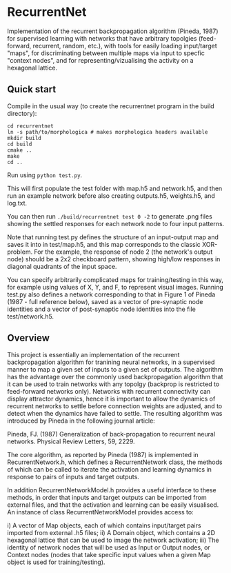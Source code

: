 # RecurrentNet

Implementation of the recurrent backpropagation algorithm (Pineda, 1987) for supervised learning with networks that have arbitrary topolgies (feed-forward, recurrent, random, etc.), with tools for easily loading input/target "maps", for discriminating between multiple maps via input to specfic "context nodes", and for representing/vizualising the activity on a hexagonal lattice.

## Quick start

Compile in the usual way (to create the recurrentnet program in the build directory):

```
cd recurrentnet
ln -s path/to/morphologica # makes morphologica headers available
mkdir build
cd build
cmake ..
make
cd ..
```

Run using `python test.py`.

This will first populate the test folder with map.h5  and network.h5, and then run an example network before also creating outputs.h5, weights.h5, and log.txt.

You can then run `./build/recurrentnet test 0 -2` to generate .png files showing the settled responses for each network node to four input patterns.

Note that running test.py defines the structure of an input-output map and saves it into in test/map.h5, and this map corresponds to the classic XOR-problem. For the example, the response of node 2 (the network's output node) should be a 2x2 checkboard pattern, showing high/low responses in diagonal quadrants of the input space.

You can specify arbitrarily complicated maps for training/testing in this way, for example using values of X, Y, and F, to represent visual images. Running test.py also defines a network corresponding to that in Figure 1 of Pineda (1987 - full reference below), saved as a vector of pre-synaptic node identities and a vector of post-synaptic node identities into the file test/network.h5.


## Overview

This project is essentially an implementation of the recurrent backpropagation algorithm for tranining neural networks, in a supervised manner to map a given set of inputs to a given set of outputs. The algorithm has the advantage over the commonly used backpropagation algorithm that it can be used to train networks with any topolgy (backprop is restricted to feed-forward networks only). Networks with recurrent connectivity can display attractor dynamics, hence it is important to allow the dynamics of recurrent networks to settle before connection weights are adjusted, and to detect when the dynamics have failed to settle. The resulting algorithm was introduced by Pineda in the following journal article:

Pineda, FJ. (1987) Generalization of back-propagation to recurrent neural networks. Physical Review Letters, 59, 2229.

The core algorithm, as reported by Pineda (1987) is implemented in RecurrentNetwork.h, which defines a RecurrentNetwork class, the methods of which can be called to iterate the activation and learning dynamics in response to pairs of inputs and target outputs.

In addition RecurrentNetworkModel.h provides a useful interface to these methods, in order that inputs and target outputs can be imported from external files, and that the activation and learning can be easily visualised. An instance of class RecurrentNetworkModel provides access to:

i)      A vector of Map objects, each of which contains input/target pairs imported from external .h5 files;
ii)     A Domain object, which contains a 2D hexagonal lattice that can be used to image the network activation;
iii)    The identity of network nodes that will be used as Input or Output nodes, or Context nodes (nodes that take specific input values when a given Map object is used for training/testing).
